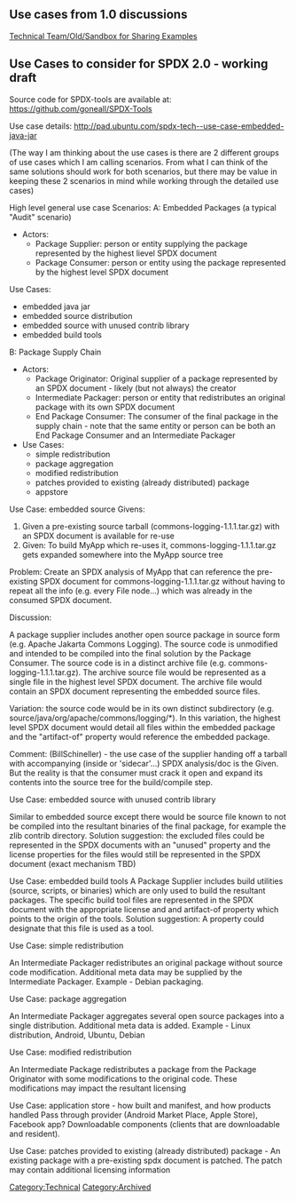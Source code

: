 ## Use cases from 1.0 discussions

[Technical Team/Old/Sandbox for Sharing
Examples](Technical_Team/Old/Sandbox_for_Sharing_Examples "wikilink")

## Use Cases to consider for SPDX 2.0 - working draft

Source code for SPDX-tools are available at:
<https://github.com/goneall/SPDX-Tools>

Use case details:
<http://pad.ubuntu.com/spdx-tech--use-case-embedded-java-jar>

(The way I am thinking about the use cases is there are 2 different
groups of use cases which I am calling scenarios. From what I can think
of the same solutions should work for both scenarios, but there may be
value in keeping these 2 scenarios in mind while working through the
detailed use cases)

High level general use case Scenarios: A: Embedded Packages (a typical
"Audit" scenario)

  - Actors:
      - Package Supplier: person or entity supplying the package
        represented by the highest lievel SPDX document
      - Package Consumer: person or entity using the package represented
        by the highest level SPDX document

Use Cases:

  - embedded java jar
  - embedded source distribution
  - embedded source with unused contrib library
  - embedded build tools

B: Package Supply Chain

  - Actors:
      - Package Originator: Original supplier of a package represented
        by an SPDX document - likely (but not always) the creator
      - Intermediate Packager: person or entity that redistributes an
        original package with its own SPDX document
      - End Package Consumer: The consumer of the final package in the
        supply chain - note that the same entity or person can be both
        an End Package Consumer and an Intermediate Packager
  - Use Cases:
      - simple redistribution
      - package aggregation
      - modified redistribution
      - patches provided to existing (already distributed) package
      - appstore

Use Case: embedded source Givens:

1.  Given a pre-existing source tarball (commons-logging-1.1.1.tar.gz)
    with an SPDX document is available for re-use
2.  Given: To build MyApp which re-uses it, commons-logging-1.1.1.tar.gz
    gets expanded somewhere into the MyApp source tree

Problem: Create an SPDX analysis of MyApp that can reference the
pre-existing SPDX document for commons-logging-1.1.1.tar.gz without
having to repeat all the info (e.g. every File node...) which was
already in the consumed SPDX document.

Discussion:

A package supplier includes another open source package in source form
(e.g. Apache Jakarta Commons Logging). The source code is unmodified and
intended to be compiled into the final solution by the Package Consumer.
The source code is in a distinct archive file (e.g.
commons-logging-1.1.1.tar.gz). The archive source file would be
represented as a single file in the highest level SPDX document. The
archive file would contain an SPDX document representing the embedded
source files.

Variation: the source code would be in its own distinct subdirectory
(e.g. source/java/org/apache/commons/logging/\*). In this variation, the
highest level SPDX document would detail all files within the embedded
package and the "artifact-of" property would reference the embedded
package.

Comment: (BillSchineller) - the use case of the supplier handing off a
tarball with accompanying (inside or 'sidecar'...) SPDX analysis/doc is
the Given. But the reality is that the consumer must crack it open and
expand its contents into the source tree for the build/compile step.

Use Case: embedded source with unused contrib library

Similar to embedded source except there would be source file known to
not be compiled into the resultant binaries of the final package, for
example the zlib contrib directory. Solution suggestion: the excluded
files could be represented in the SPDX documents with an "unused"
property and the license properties for the files would still be
represented in the SPDX document (exact mechanism TBD)

Use Case: embedded build tools A Package Supplier includes build
utilities (source, scripts, or binaries) which are only used to build
the resultant packages. The specific build tool files are represented in
the SPDX document with the appropriate license and and artifact-of
property which points to the origin of the tools. Solution suggestion: A
property could designate that this file is used as a tool.

Use Case: simple redistribution

An Intermediate Packager redistributes an original package without
source code modification. Additional meta data may be supplied by the
Intermediate Packager. Example - Debian packaging.

Use Case: package aggregation

An Intermediate Packager aggregates several open source packages into a
single distribution. Additional meta data is added. Example - Linux
distribution, Android, Ubuntu, Debian

Use Case: modified redistribution

An Intermediate Package redistributes a package from the Package
Originator with some modifications to the original code. These
modifications may impact the resultant licensing

Use Case: application store - how built and manifest, and how products
handled Pass through provider (Android Market Place, Apple Store),
Facebook app? Downloadable components (clients that are downloadable and
resident).

Use Case: patches provided to existing (already distributed) package -
An existing package with a pre-existing spdx document is patched. The
patch may contain additional licensing information

[Category:Technical](Category:Technical "wikilink")
[Category:Archived](Category:Archived "wikilink")
